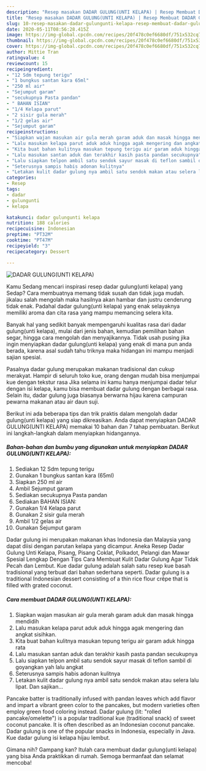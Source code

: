 ```yaml
---
description: "Resep masakan DADAR GULUNG(UNTI KELAPA) | Resep Membuat DADAR GULUNG(UNTI KELAPA) Yang Menggugah Selera"
title: "Resep masakan DADAR GULUNG(UNTI KELAPA) | Resep Membuat DADAR GULUNG(UNTI KELAPA) Yang Menggugah Selera"
slug: 10-resep-masakan-dadar-gulungunti-kelapa-resep-membuat-dadar-gulungunti-kelapa-yang-menggugah-selera
date: 2020-05-11T08:56:28.415Z
image: https://img-global.cpcdn.com/recipes/20f478c0ef6680df/751x532cq70/dadar-gulungunti-kelapa-foto-resep-utama.jpg
thumbnail: https://img-global.cpcdn.com/recipes/20f478c0ef6680df/751x532cq70/dadar-gulungunti-kelapa-foto-resep-utama.jpg
cover: https://img-global.cpcdn.com/recipes/20f478c0ef6680df/751x532cq70/dadar-gulungunti-kelapa-foto-resep-utama.jpg
author: Mittie Tran
ratingvalue: 4
reviewcount: 15
recipeingredient:
- "12 Sdm tepung terigu"
- "1 bungkus santan kara 65ml"
- "250 ml air"
- "Sejumput garam"
- "secukupnya Pasta pandan"
- " BAHAN ISIAN"
- "1/4 Kelapa parut"
- "2 sisir gula merah"
- "1/2 gelas air"
- "Sejumput garam"
recipeinstructions:
- "Siapkan wajan masukan air gula merah garam aduk dan masak hingga mendidih"
- "Lalu masukan kelapa parut aduk aduk hingga agak mengering dan angkat sisihkan."
- "Kita buat bahan kulitnya masukan tepung terigu air garam aduk hingga rata"
- "Lalu masukan santan aduk dan terakhir kasih pasta pandan secukupnya"
- "Lalu siapkan telpon ambil satu sendok sayur masak di teflon sambil di goyangkan yah lalu angkat"
- "Seterusnya sampis habis adonan kulitnya"
- "Letakan kulit dadar gulung nya ambil satu sendok makan atau selera lalu lipat. Dan sajikan..."
categories:
- Resep
tags:
- dadar
- gulungunti
- kelapa

katakunci: dadar gulungunti kelapa 
nutrition: 188 calories
recipecuisine: Indonesian
preptime: "PT32M"
cooktime: "PT47M"
recipeyield: "3"
recipecategory: Dessert

---
```



![DADAR GULUNG(UNTI KELAPA)](https://img-global.cpcdn.com/recipes/20f478c0ef6680df/751x532cq70/dadar-gulungunti-kelapa-foto-resep-utama.jpg)

Kamu Sedang mencari inspirasi resep dadar gulung(unti kelapa) yang Sedap? Cara membuatnya memang tidak susah dan tidak juga mudah. jikalau salah mengolah maka hasilnya akan hambar dan justru cenderung tidak enak. Padahal dadar gulung(unti kelapa) yang enak selayaknya memiliki aroma dan cita rasa yang mampu memancing selera kita.

Banyak hal yang sedikit banyak mempengaruhi kualitas rasa dari dadar gulung(unti kelapa), mulai dari jenis bahan, kemudian pemilihan bahan segar, hingga cara mengolah dan menyajikannya. Tidak usah pusing jika ingin menyiapkan dadar gulung(unti kelapa) yang enak di mana pun anda berada, karena asal sudah tahu triknya maka hidangan ini mampu menjadi sajian spesial.

Pasalnya dadar gulung merupakan makanan tradisional dan cukup merakyat. Hampir di seluruh toko kue, orang dengan mudah bisa menjumpai kue dengan tekstur rasa Jika selama ini kamu hanya menjumpai dadar telur dengan isi kelapa, kamu bisa membuat dadar gulung dengan berbagai rasa. Selain itu, dadar gulung juga biasanya berwarna hijau karena campuran pewarna makanan atau air daun suji.


Berikut ini ada beberapa tips dan trik praktis dalam mengolah dadar gulung(unti kelapa) yang siap dikreasikan. Anda dapat menyiapkan DADAR GULUNG(UNTI KELAPA) memakai 10 bahan dan 7 tahap pembuatan. Berikut ini langkah-langkah dalam menyiapkan hidangannya.

<!--inarticleads1-->

##### Bahan-bahan dan bumbu yang digunakan untuk menyiapkan DADAR GULUNG(UNTI KELAPA):

1. Sediakan 12 Sdm tepung terigu
1. Gunakan 1 bungkus santan kara (65ml)
1. Siapkan 250 ml air
1. Ambil Sejumput garam
1. Sediakan secukupnya Pasta pandan
1. Sediakan  BAHAN ISIAN:
1. Gunakan 1/4 Kelapa parut
1. Gunakan 2 sisir gula merah
1. Ambil 1/2 gelas air
1. Gunakan Sejumput garam


Dadar gulung ini merupakan makanan khas Indonesia dan Malaysia yang dapat diisi dengan parutan kelapa yang dicampur. Aneka Resep Dadar Gulung Unti Kelapa, Pisang, Pisang Coklat, Polkadot, Pelangi dan Mawar Spesial Lengkap Dengan Tips Cara Membuat Kulit Dadar Gulung Agar Tidak Pecah dan Lembut. Kue dadar gulung adalah salah satu resep kue basah tradisional yang terbuat dari bahan sederhana seperti. Dadar gulung is a traditional Indonesian dessert consisting of a thin rice flour crêpe that is filled with grated coconut. 

<!--inarticleads2-->

##### Cara membuat DADAR GULUNG(UNTI KELAPA):

1. Siapkan wajan masukan air gula merah garam aduk dan masak hingga mendidih
1. Lalu masukan kelapa parut aduk aduk hingga agak mengering dan angkat sisihkan.
1. Kita buat bahan kulitnya masukan tepung terigu air garam aduk hingga rata
1. Lalu masukan santan aduk dan terakhir kasih pasta pandan secukupnya
1. Lalu siapkan telpon ambil satu sendok sayur masak di teflon sambil di goyangkan yah lalu angkat
1. Seterusnya sampis habis adonan kulitnya
1. Letakan kulit dadar gulung nya ambil satu sendok makan atau selera lalu lipat. Dan sajikan...


Pancake batter is traditionally infused with pandan leaves which add flavor and impart a vibrant green color to the pancakes, but modern varieties often employ green food coloring instead. Dadar gulung (lit: &#34;rolled pancake/omelette&#34;) is a popular traditional kue (traditional snack) of sweet coconut pancake. It is often described as an Indonesian coconut pancake. Dadar gulung is one of the popular snacks in Indonesia, especially in Java. Kue dadar gulung isi kelapa hijau lembut. 

Gimana nih? Gampang kan? Itulah cara membuat dadar gulung(unti kelapa) yang bisa Anda praktikkan di rumah. Semoga bermanfaat dan selamat mencoba!
